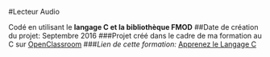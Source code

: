 #Lecteur Audio

Codé en utilisant le **langage C et la bibliothèque FMOD**
##Date de création du projet: Septembre 2016
###Projet créé dans le cadre de ma formation au C sur [OpenClassroom](https://openclassrooms.com)
###_Lien de cette formation:_ [Apprenez le Langage C](https://openclassrooms.com/fr/courses/19980-apprenez-a-programmer-en-c)
